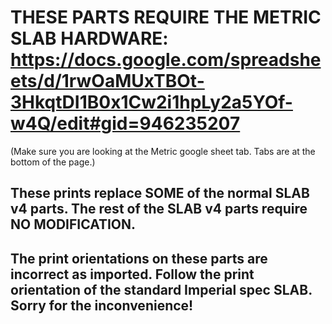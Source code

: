 # THESE PARTS REQUIRE THE METRIC SLAB HARDWARE: https://docs.google.com/spreadsheets/d/1rwOaMUxTBOt-3HkqtDI1B0x1Cw2i1hpLy2a5YOf-w4Q/edit#gid=946235207
(Make sure you are looking at the Metric google sheet tab. Tabs are at the bottom of the page.)

## These prints replace SOME of the normal SLAB v4 parts. The rest of the SLAB v4 parts require NO MODIFICATION. 

## The print orientations on these parts are incorrect as imported. Follow the print orientation of the standard Imperial spec SLAB. Sorry for the inconvenience!
